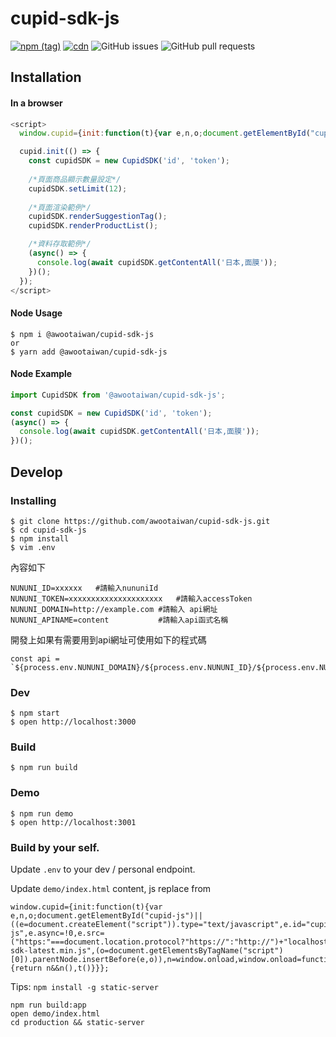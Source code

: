 cupid-sdk-js
===
[![npm (tag)](https://img.shields.io/npm/v/@awootaiwan/cupid-sdk-js/latest?color=red)](https://www.npmjs.com/package/@awootaiwan/cupid-sdk-js) [![cdn](https://img.shields.io/badge/cdn-latest-orange)](https://api.awoo.org/libs/cupid-sdk-latest.min.js) ![GitHub issues](https://img.shields.io/github/issues/awootaiwan/cupid-sdk-js) ![GitHub pull requests](https://img.shields.io/github/issues-pr/awootaiwan/cupid-sdk-js)

## Installation
#### In a browser
```javascript
<script>
  window.cupid={init:function(t){var e,n,o;document.getElementById("cupid-js")||((e=document.createElement("script")).type="text/javascript",e.id="cupid-js",e.async=!0,e.src=("https:"===document.location.protocol?"https://":"http://")+"api.awoo.org/libs/cupid-sdk-latest.min.js",(o=document.getElementsByTagName("script")[0]).parentNode.insertBefore(e,o)),n=window.onload,window.onload=function(){return n&&n(),t()}}};

  cupid.init(() => {
    const cupidSDK = new CupidSDK('id', 'token');
    
    /*頁面商品顯示數量設定*/
    cupidSDK.setLimit(12);
    
    /*頁面渲染範例*/
    cupidSDK.renderSuggestionTag();
    cupidSDK.renderProductList();

    /*資料存取範例*/
    (async() => {
      console.log(await cupidSDK.getContentAll('日本,面膜'));
    })();
  });
</script>
```

#### Node Usage
```
$ npm i @awootaiwan/cupid-sdk-js
or
$ yarn add @awootaiwan/cupid-sdk-js
```

#### Node Example

```javascript
import CupidSDK from '@awootaiwan/cupid-sdk-js';

const cupidSDK = new CupidSDK('id', 'token');
(async() => {
  console.log(await cupidSDK.getContentAll('日本,面膜'));
})();
```

## Develop

### Installing

```
$ git clone https://github.com/awootaiwan/cupid-sdk-js.git
$ cd cupid-sdk-js
$ npm install
$ vim .env
```

內容如下

```
NUNUNI_ID=xxxxxx   #請輸入nununiId
NUNUNI_TOKEN=xxxxxxxxxxxxxxxxxxxxx   #請輸入accessToken
NUNUNI_DOMAIN=http://example.com #請輸入 api網址
NUNUNI_APINAME=content           #請輸入api函式名稱
```

開發上如果有需要用到api網址可使用如下的程式碼
```
const api = `${process.env.NUNUNI_DOMAIN}/${process.env.NUNUNI_ID}/${process.env.NUNUNI_APINAME}`;
```
### Dev
```
$ npm start
$ open http://localhost:3000
```

### Build
```
$ npm run build
```

### Demo
```
$ npm run demo
$ open http://localhost:3001
```

### Build by your self.

Update `.env` to your dev / personal endpoint.

Update `demo/index.html` content, js replace from

```
window.cupid={init:function(t){var e,n,o;document.getElementById("cupid-js")||((e=document.createElement("script")).type="text/javascript",e.id="cupid-js",e.async=!0,e.src=("https:"===document.location.protocol?"https://":"http://")+"localhost:9080/cupid-sdk-latest.min.js",(o=document.getElementsByTagName("script")[0]).parentNode.insertBefore(e,o)),n=window.onload,window.onload=function(){return n&&n(),t()}}};
```

Tips: `npm install -g static-server`

```
npm run build:app
open demo/index.html
cd production && static-server

```